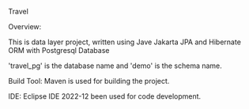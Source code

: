 
Travel 

Overview:

This is data layer project, written using Jave Jakarta JPA and Hibernate ORM with Postgresql Database

'travel_pg' is the database name and 'demo' is the schema name.


Build Tool: Maven is used for building the project.

IDE: Eclipse IDE 2022-12 been used for code development. 